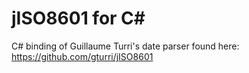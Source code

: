 # jISO8601 for C#

C# binding of Guillaume Turri's date parser found here: https://github.com/gturri/jISO8601
